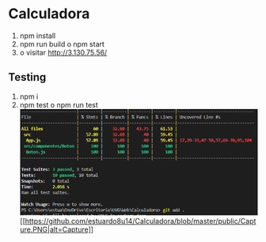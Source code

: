 # Calculadora
1. npm install
2. npm run build o npm start
3.  o visitar  http://3.130.75.56/
## Testing
1. npm i
1. npm test o npm run test
![alt text](https://github.com/estuardo8u14/Calculadora/blob/master/public/Capture.PNG?raw=true)
[[https://github.com/estuardo8u14/Calculadora/blob/master/public/Capture.PNG|alt=Capture]]

